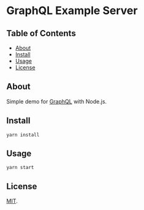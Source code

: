# GraphQL Example Server

## Table of Contents

- [About](#about)
- [Install](#install)
- [Usage](#usage)
- [License](#license)

## About

Simple demo for [GraphQL](https://graphql.org) with Node.js.

## Install

```shell
yarn install
```

## Usage

```shell
yarn start
```

## License

[MIT](LICENSE).
